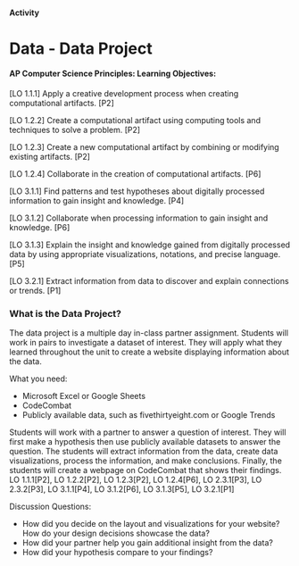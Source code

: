 #### Activity
# Data - Data Project
 
#### AP Computer Science Principles: Learning Objectives:

[LO 1.1.1] Apply a creative development process when creating computational artifacts. [P2]

[LO 1.2.2] Create a computational artifact using computing tools and techniques to solve a problem. [P2]

[LO 1.2.3] Create a new computational artifact by combining or modifying existing artifacts. [P2]

[LO 1.2.4] Collaborate in the creation of computational artifacts. [P6]

[LO 3.1.1] Find patterns and test hypotheses about digitally processed information to gain insight and knowledge. [P4]

[LO 3.1.2] Collaborate when processing information to gain insight and knowledge. [P6]

[LO 3.1.3] Explain the insight and knowledge gained from digitally processed data by using appropriate visualizations, notations, and precise language. [P5]

[LO 3.2.1] Extract information from data to discover and explain connections or trends. [P1]

### What is the Data Project?
 
The data project is a multiple day in-class partner assignment. Students will work in pairs to investigate a dataset of interest. They will apply what they learned throughout the unit to create a website displaying information about the data.
 
What you need:
- Microsoft Excel or Google Sheets
- CodeCombat 
- Publicly available data, such as fivethirtyeight.com or Google Trends
 
Students will work with a partner to answer a question of interest. They will first make a hypothesis then use publicly available datasets to answer the question. The students will extract information from the data, create data visualizations, process the information, and make conclusions. Finally, the students will create a webpage on CodeCombat that shows their findings. LO 1.1.1[P2], LO 1.2.2[P2], LO 1.2.3[P2], LO 1.2.4[P6], LO 2.3.1[P3], LO 2.3.2[P3], LO 3.1.1[P4], LO 3.1.2[P6], LO 3.1.3[P5], LO 3.2.1[P1]
 
Discussion Questions:
- How did you decide on the layout and visualizations for your website? How do your design decisions showcase the data?
- How did your partner help you gain additional insight from the data?
- How did your hypothesis compare to your findings?
